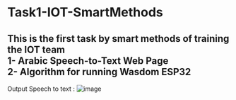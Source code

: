 # Task1-IOT-SmartMethods
## This is the first task by smart methods of training the IOT team <br /> 1- Arabic Speech-to-Text Web Page <br /> 2- Algorithm for running Wasdom ESP32
Output Speech to text : 
![image](https://user-images.githubusercontent.com/109194138/178699425-a1899b02-ea31-4174-bbf8-59385b7717ab.png)
